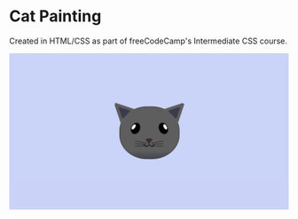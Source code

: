 # Cat Painting

Created in HTML/CSS as part of freeCodeCamp's Intermediate CSS course.

<img src="https://raw.githubusercontent.com/dhannywi/freecodecamp/main/ResponsiveWebDesign/intermediate-css-cat-painting/cat-painting.png" alt="cat-painting">
